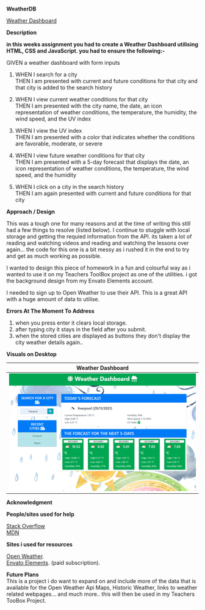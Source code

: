 **WeatherDB**

[Weather Dashboard](https://daveydavey1901.github.io/WeatherDB/)

**Description**

**in this weeks assignment you had to create a Weather Dashboard utilising HTML, CSS and JavaScript. you had to ensure the following:-**

GIVEN a weather dashboard with form inputs
 
1. WHEN I search for a city <br> 
      THEN I am presented with current and future conditions for that city and that city is added to the search history
      
2. WHEN I view current weather conditions for that city <br>
      THEN I am presented with the city name, the date, an icon representation of weather conditions, the temperature, the humidity, the wind speed, and the UV index

3. WHEN I view the UV index <br>
      THEN I am presented with a color that indicates whether the conditions are favorable, moderate, or severe

4. WHEN I view future weather conditions for that city <br>
      THEN I am presented with a 5-day forecast that displays the date, an icon representation of weather conditions, the temperature, the wind speed, and the humidity

5. WHEN I click on a city in the search history <br>
      THEN I am again presented with current and future conditions for that city


**Approach / Design**

This was a tough one for many reasons and at the time of writing this still had a few things to resolve (listed below).  I continue to stuggle with local storage and getting the requied information from the API.  its taken a lot of reading and watching videos and reading and watching the lessons over again... the code for this one is a bit messy as i rushed it in the end to try and get as much working as possible.  

I wanted to design this piece of homework in a fun and colourful way as i wanted to use it on my Teachers ToolBox project as one of the utilities.  i got the background design from my Envato Elements account.

I needed to sign up to Open Weather to use their API.  This is a great API with a huge amount of data to utilise. 

**Errors At The Moment To Address**
1.  when you press enter it clears local storage.
2.  after typing city it stays in the field after you submit.
3.  when the stored cities are displayed as buttons they don't display the city weather details again.. 


**Visuals on Desktop**

| Weather Dashboard    |
|----------------------|
|<img src="Assets/weatherdash.png" width="500">|

      
**Acknowledgment**

**People/sites used for help**

  [Stack Overflow](https://stackoverflow.com/)<br>
  [MDN](https://developer.mozilla.org/en-US/)
  
 **Sites i used for resources**
 
  [Open Weather](https://openweathermap.org/api/one-call-api).<br>
  [Envato Elements](https://elements.envato.com/). (paid subscription).
  
**Future Plans**<br>
 This is a project i do want to expand on and include more of the data that is available for the Open Weather Api Maps, Historic Weather, links to weather related webpages... and much more.. this will then be used in my Teachers TooBox Project.
